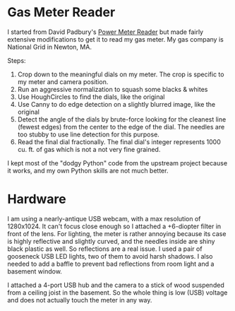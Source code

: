 # Gas Meter Reader

I started from David Padbury's [Power Meter Reader](https://github.com/davidpadbury/power-meter-reader) but made fairly extensive modifications to get it to read my gas meter. My gas company is National Grid in Newton, MA.

Steps:
1. Crop down to the meaningful dials on my meter. The crop is specific to my meter and camera position.
2. Run an aggressive normalization to squash some blacks & whites
3. Use HoughCircles to find the dials, like the original
4. Use Canny to do edge detection on a slightly blurred image, like the original
5. Detect the angle of the dials by brute-force looking for the cleanest line (fewest edges) from the center to the edge of the dial. The needles are too stubby to use line detection for this purpose.
6. Read the final dial fractionally. The final dial's integer represents 1000 cu. ft. of gas which is not a not very fine grained.

I kept most of the "dodgy Python" code from the upstream project because it works, and my own Python skills are not much better.

# Hardware

I am using a nearly-antique USB webcam, with a max resolution of 1280x1024. It can't focus close enough so I attached a +6-diopter filter in front of the lens.
For lighting, the meter is rather annoying because its case is highly reflective and slightly curved, and the needles inside are shiny black plastic as well. So reflections are a real issue. I used a pair of gooseneck USB LED lights, two of them to avoid harsh shadows. I also needed to add a baffle to prevent bad reflections from room light and a basement window.

I attached a 4-port USB hub and the camera to a stick of wood suspended from a ceiling joist in the basement. So the whole thing is low (USB) voltage and does not actually touch the meter in any way.

